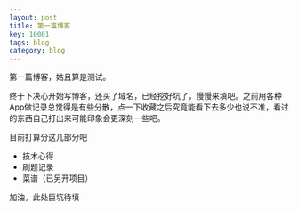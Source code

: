 ```yaml
---
layout: post
title: 第一篇博客
key: 10001
tags: blog
category: blog
---
```


第一篇博客，姑且算是测试。

终于下决心开始写博客，还买了域名，已经挖好坑了，慢慢来填吧。之前用各种App做记录总觉得是有些分散，点一下收藏之后究竟能看下去多少也说不准，看过的东西自己打出来可能印象会更深刻一些吧。<!--more-->

目前打算分这几部分吧
* 技术心得
* 刷题记录
* 菜谱（已另开项目）

加油，此处巨坑待填